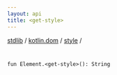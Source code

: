 ```yaml
---
layout: api
title: <get-style>
---
```

[stdlib](../../index.md) / [kotlin.dom](../index.md) / [style](index.md) / [<get-style>](_get-style_.md)

# <get-style>

```
fun Element.<get-style>(): String
```
